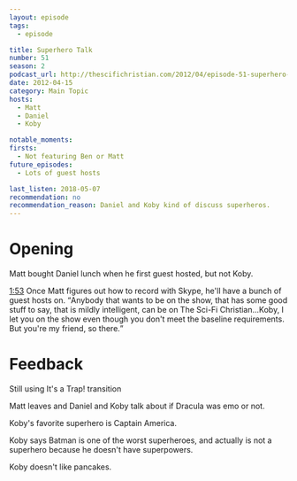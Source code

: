 ```yaml
---
layout: episode
tags:
  - episode

title: Superhero Talk
number: 51
season: 2
podcast_url: http://thescifichristian.com/2012/04/episode-51-superhero-talk/
date: 2012-04-15
category: Main Topic
hosts:
  - Matt
  - Daniel
  - Koby

notable_moments:
firsts: 
  - Not featuring Ben or Matt
future_episodes: 
  - Lots of guest hosts

last_listen: 2018-05-07
recommendation: no
recommendation_reason: Daniel and Koby kind of discuss superheros.
---
```

# Opening
Matt bought Daniel lunch when he first guest hosted, but not Koby. 

<div class="quote">
  <a class="timestamp tag is-medium is-rounded is-primary" href="http://thescifichristian.com/2012/04/episode-51-superhero-talk/#t=1:53">1:53</a>
  <span class="quote-context is-size-6">Once Matt figures out how to record with Skype, he'll have a bunch of guest hosts on.</span>
  <q class="matt">Anybody that wants to be on the show, that has some good stuff to say, that is mildly intelligent, can be on The Sci-Fi Christian...Koby, I let you on the show even though you don't meet the baseline requirements. But you're my friend, so there.</q>
</div>

# Feedback
Still using It's a Trap! transition

Matt leaves and Daniel and Koby talk about if Dracula was emo or not.

Koby's favorite superhero is Captain America. 

Koby says Batman is one of the worst superheroes, and actually is not a superhero because he doesn't have superpowers.

Koby doesn't like pancakes.
